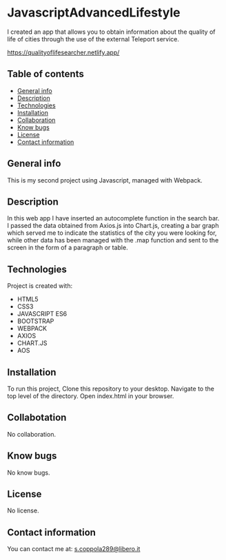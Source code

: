 # JavascriptAdvancedLifestyle

I created an app that allows you to obtain information about the quality of life of cities
through the use of the external Teleport service.

https://qualityoflifesearcher.netlify.app/


## Table of contents
* [General info](#general-info)
* [Description](#description)
* [Technologies](#technologies)
* [Installation](#installation)
* [Collaboration](#collaboration)
* [Know bugs](#know-bugs)
* [License](#license)
* [Contact information](#contact-information)


## General info
This is my second project using Javascript, managed with Webpack.



## Description
In this web app I have inserted an autocomplete function in the search bar.  
I passed the data obtained from Axios.js into Chart.js, creating a bar graph
which served me to indicate the statistics of the city you were looking for,
while other data has been managed with the .map function 
and sent to the screen in the form of a paragraph or table.


## Technologies
Project is created with:

* HTML5
* CSS3
* JAVASCRIPT ES6
* BOOTSTRAP
* WEBPACK
* AXIOS
* CHART.JS
* AOS
	
## Installation
To run this project, 
Clone this repository to your desktop.
Navigate to the top level of the directory.
Open index.html in your browser.

## Collabotation
No collaboration.


## Know bugs
No know bugs.

## License
No license.

## Contact information
You can contact me at: s.coppola289@libero.it 
